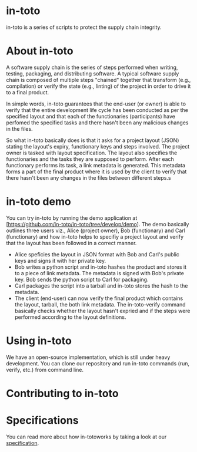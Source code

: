 # in-toto
in-toto is a series of scripts to protect the supply chain integrity.

# About in-toto
A software supply chain is the series of steps performed when writing, testing, packaging, and distributing software. A typical software supply chain is composed of multiple steps "chained" together that transform (e.g., compilation) or verify the state (e.g., linting) of the project in order to drive it to a final product.

In simple words, in-toto guarantees that the end-user (or owner) is able to verify that the entire development life cycle has been conducted as per the specified layout and that each of the functionaries (participants) have perfomed the specified tasks and there hasn't been any malicious changes in the files.

So what in-toto basically does is that it asks for a project layout (JSON) stating the layout's expiry, functionary keys and steps involved. The project owner is tasked with layout specification. The layout also specifies the functionaries and the tasks they are supposed to perform.
After each functionary performs its task, a link metadata is generated.
This metadata forms a part of the final product where it is used by the client to verify that there hasn't been any changes in the files between different steps.s

# in-toto demo
You can try in-toto by running the demo application at [https://github.com/in-toto/in-toto/tree/develop/demo].
The demo basically outlines three users viz., Alice (project owner), Bob (functionary) and Carl (functionary) and how in-toto helps to specifiy a project layout and verify that the layout has been followed in a correct manner.

- Alice speficies the layout in JSON format with Bob and Carl's public keys and signs it with her private key.
- Bob writes a python script and in-toto hashes the product and stores it to a piece of link metadata. The metadata is signed with Bob's private key. Bob sends the python script to Carl for packaging.
- Carl packages the script into a tarball and in-toto stores the hash to the metadata.
- The client (end-user) can now verify the final product which contains the layout, tarball, the both link metadata. The in-toto-verify command basically checks whether the layout hasn't expried and if the steps were performed according to the layout definitions.

# Using in-toto
We have an open-source implementation, which is still under heavy development.
You can clone our repository and run in-toto commands (run, verify, etc.) from command line.

# Contributing to in-toto

# Specifications
You can read more about how in-totoworks by taking a look at our [specification](https://github.com/toto-framework/toto-framework.github.io/raw/master/toto-spec.pdf).